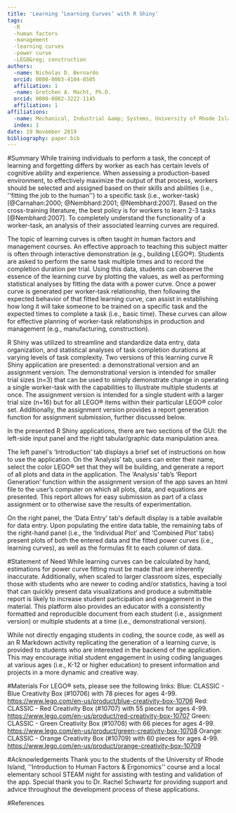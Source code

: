 ```yaml
---
title: 'Learning ‘Learning Curves’ with R Shiny'
tags:
  -R
  -human factors
  -management
  -learning curves
  -power curve
  -LEGO&reg; construction
authors:
  -name: Nicholas D. Bernardo
  orcid: 0000-0003-4104-8505
  affiliation: 1
  -name: Gretchen A. Macht, Ph.D.
  orcid: 0000-0002-3222-1145
  affiliation: 1
affiliations: 
  -name: Mechanical, Industrial &amp; Systems, University of Rhode Island
  index: 1
date: 19 November 2019
bibliography: paper.bib
---
```

#Summary
While training individuals to perform a task, the concept of learning and forgetting differs by worker as each has certain levels of cognitive ability and experience. When assessing a production-based environment, to effectively maximize the output of that process, workers should be selected and assigned based on their skills and abilities (i.e., ''fitting the job to the human'') to a specific task (i.e., worker-task) [@Carnahan:2000; @Nembhard:2001; @Nembhard:2007]. Based on the cross-training literature, the best policy is for workers to learn 2-3 tasks [@Nembhard:2007]. To completely understand the functionality of a worker-task, an analysis of their associated learning curves are required. 

The topic of learning curves is often taught in human factors and management courses. An effective approach to teaching this subject matter is often through interactive demonstration (e.g., building LEGO&reg;). Students are asked to perform the same task multiple times and to record the completion duration per trial. Using this data, students can observe the essence of the learning curve by plotting the values, as well as performing statistical analyses by fitting the data with a power curve. Once a power curve is generated per worker-task relationship, then following the expected behavior of that fitted learning curve, can assist in establishing how long it will take someone to be trained on a specific task and the expected times to complete a task (i.e., basic time). These curves can allow for effective planning of worker-task relationships in production and management (e.g., manufacturing, construction). 

R Shiny was utilized to streamline and standardize data entry, data organization, and statistical analyses of task completion durations at varying levels of task complexity. Two versions of this learning curve R Shiny application are presented: a demonstrational version and an assignment version. The demonstrational version is intended for smaller trial sizes (n&equals;3) that can be used to simply demonstrate change in operating a single worker-task with the capabilities to illustrate multiple students at once. The assignment version is intended for a single student with a larger trial size (n&equals;16) but for all LEGO&reg; items within their particular LEGO&reg; color set. Additionally, the assignment version provides a report generation function for assignment submission, further discussed below. 

In the presented R Shiny applications, there are two sections of the GUI: the left-side input panel and the right tabular/graphic data manipulation area. 

The left panel's ‘Introduction’ tab displays a brief set of instructions on how to use the application. On the ‘Analysis’ tab, users can enter their name, select the color LEGO&reg; set that they will be building, and generate a report of all plots and data in the application. The ‘Analysis’ tab’s ‘Report Generation’ function within the assignment version of the app saves an html file to the user’s computer on which all plots, data, and equations are presented. This report allows for easy submission as part of a class assignment or to otherwise save the results of experimentation. 

On the right panel, the ‘Data Entry’ tab's default display is a table available for data entry. Upon populating the entire data table, the remaining tabs of the right-hand panel (i.e., the ‘Individual Plot’ and ‘Combined Plot’ tabs) present plots of both the entered data and the fitted power curves (i.e., learning curves), as well as the formulas fit to each column of data.


#Statement of Need
While learning curves can be calculated by hand, estimations for power curve fitting must be made that are inherently inaccurate. Additionally, when scaled to larger classroom sizes, especially those with students who are newer to coding and/or statistics, having a tool that can quickly present data visualizations and produce a submittable report is likely to increase student participation and engagement in the material. This platform also provides an educator with a consistently formatted and reproducible document from each student (i.e., assignment version) or multiple students at a time (i.e., demonstrational version). 

While not directly engaging students in coding, the source code, as well as an R Markdown activity replicating the generation of a learning curve, is provided to students who are interested in the backend of the application. This may encourage initial student engagement in using coding languages at various ages (i.e., K-12 or higher education) to present information and projects in a more dynamic and creative way.

#Materials
For LEGO&reg; sets, please see the following links:
Blue: CLASSIC - Blue Creativity Box (#10706) with 78 pieces for ages 4-99. https://www.lego.com/en-us/product/blue-creativity-box-10706
Red: CLASSIC - Red Creativity Box (#10707) with 55 pieces for ages 4-99. https://www.lego.com/en-us/product/red-creativity-box-10707
Green: CLASSIC - Green Creativity Box (#10708) with 66 pieces for ages 4-99. https://www.lego.com/en-us/product/green-creativity-box-10708
Orange: CLASSIC - Orange Creativity Box (#10709) with 60 pieces for ages 4-99. https://www.lego.com/en-us/product/orange-creativity-box-10709

#Acknowledgements
Thank you to the students of the University of Rhode Island, ''Introduction to Human Factors & Ergonomics'' course and a local elementary school STEAM night for assisting with testing and validation of the app. Special thank you to Dr. Rachel Schwartz for providing support and advice throughout the development process of these applications.

#References
